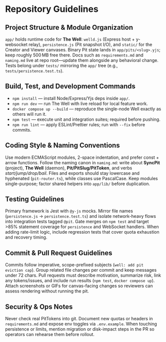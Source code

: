 # Repository Guidelines

## Project Structure & Module Organization
`app/` holds runtime code for **The Well**: `welld.js` (Express host + y-websocket relay), `persistence.js` (Pit snapshot I/O), and `static/` for the Creator and Viewer canvases. Binary Pit state lands in `app/pits/<slug>.yjs`; keep roughly 500 MB free there. Docs such as `requirements.md` and `naming.md` live at repo root—update them alongside any behavioral change. Tests belong under `tests/` mirroring the `app/` tree (e.g., `tests/persistence.test.ts`).

## Build, Test, and Development Commands
- `npm install` — install Node/Express/Yjs deps inside `app/`.
- `npm run dev` — run The Well with live reload for local feature work.
- `docker compose up --build` — reproduce the single-node Well exactly as others will run it.
- `npm test` — execute unit and integration suites; required before pushing.
- `npm run lint` — apply ESLint/Prettier rules; run with `--fix` before commits.

## Coding Style & Naming Conventions
Use modern ECMAScript modules, 2-space indentation, and prefer const + arrow functions. Follow the naming canon in `naming.md`: write about **SyncPit** (project), **The Well** (daemon), **Pit/PitSlug/PitToken**, and verbs _start/jump/drop/bail_. Files and exports should stay lowercase and hyphenated (`pit-router.ts`), while classes use PascalCase. Keep modules single-purpose; factor shared helpers into `app/lib/` before duplication.

## Testing Guidelines
Primary framework is Jest with `@y-js` mocks. Mirror file names (`persistence.js` → `persistence.test.ts`) and isolate network-heavy flows into integration tests tagged `@pit`. Gate merges on `npm test` and target >85% statement coverage for `persistence` and WebSocket handlers. When adding rate-limit logic, include regression tests that cover quota exhaustion and recovery timing.

## Commit & Pull Request Guidelines
Commits follow imperative, scope-prefixed subjects (`well: add pit eviction cap`). Group related file changes per commit and keep messages under 72 chars. Pull requests must describe motivation, summarize risk, link any tokens/issues, and include run results (`npm test`, `docker compose up`). Attach screenshots or GIFs for canvas-facing changes so reviewers can assess rendering without running the pit.

## Security & Ops Notes
Never check real PitTokens into git. Document new quotas or headers in `requirements.md` and expose env toggles via `.env.example`. When touching persistence or limits, mention migration or disk-impact steps in the PR so operators can rehearse them before rollout.
